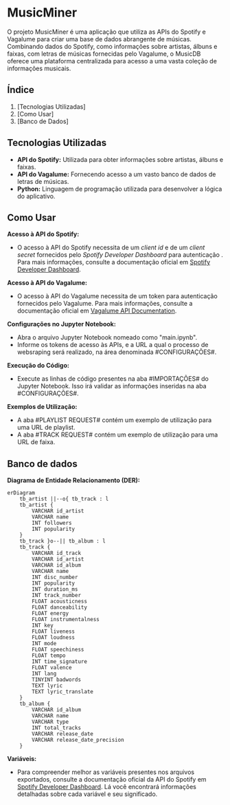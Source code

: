# MusicMiner

O projeto MusicMiner é uma aplicação que utiliza as APIs do Spotify e Vagalume para criar uma base de dados abrangente de músicas. Combinando dados do Spotify, como informações sobre artistas, álbuns e faixas, com letras de músicas fornecidas pelo Vagalume, o MusicDB oferece uma plataforma centralizada para acesso a uma vasta coleção de informações musicais.

## Índice

1. [Tecnologias Utilizadas]
2. [Como Usar]
3. [Banco de Dados]

## Tecnologias Utilizadas

- **API do Spotify:** Utilizada para obter informações sobre artistas, álbuns e faixas.
- **API do Vagalume:** Fornecendo acesso a um vasto banco de dados de letras de músicas.
- **Python:** Linguagem de programação utilizada para desenvolver a lógica do aplicativo.

## Como Usar

**Acesso à API do Spotify:**
   - O acesso à API do Spotify necessita de um *client id* e de um *client secret* fornecidos pelo *Spotify Developer Dashboard* para autenticação . Para mais informações, consulte a documentação oficial em [Spotify Developer Dashboard](https://developer.spotify.com/documentation/web-api).

**Acesso à API do Vagalume:**
   - O acesso à API do Vagalume necessita de um token para autenticação fornecidos pelo Vagalume. Para mais informações, consulte a documentação oficial em [Vagalume API Documentation](https://api.vagalume.com.br/docs/).

**Configurações no Jupyter Notebook:**
   - Abra o arquivo Jupyter Notebook nomeado como "main.ipynb".
   - Informe os tokens de acesso às APIs, e a URL a qual o processo de websraping será realizado, na área denominada #CONFIGURAÇÕES#.

**Execução do Código:**
   - Execute as linhas de código presentes na aba #IMPORTAÇÕES# do Jupyter Notebook. Isso irá validar as informações inseridas na aba #CONFIGURAÇÕES#.

**Exemplos de Utilização:**
   - A aba #PLAYLIST REQUEST# contém um exemplo de utilização para uma URL de playlist.
   - A aba #TRACK REQUEST# contém um exemplo de utilização para uma URL de faixa.

## Banco de dados

**Diagrama de Entidade Relacionamento (DER):**
```mermaid
erDiagram
    tb_artist ||--o{ tb_track : l
    tb_artist {
        VARCHAR id_artist
        VARCHAR name
        INT followers
        INT popularity
    }
    tb_track }o--|| tb_album : l
    tb_track {
        VARCHAR id_track
        VARCHAR id_artist
        VARCHAR id_album
        VARCHAR name
        INT disc_number
        INT popularity
        INT duration_ms
        INT track_number
        FLOAT acousticness
        FLOAT danceability
        FLOAT energy
        FLOAT instrumentalness
        INT key
        FLOAT liveness
        FLOAT loudness
        INT mode
        FLOAT speechiness
        FLOAT tempo
        INT time_signature
        FLOAT valence
        INT lang
        TINYINT badwords
        TEXT lyric
        TEXT lyric_translate
    }
    tb_album {
        VARCHAR id_album
        VARCHAR name
        VARCHAR type
        INT total_tracks
        VARCHAR release_date
        VARCHAR release_date_precision
    }
```

**Variáveis:**
   - Para compreender melhor as variáveis presentes nos arquivos exportados, consulte a documentação oficial da API do Spotify em [Spotify Developer Dashboard](https://developer.spotify.com/documentation/web-api). Lá você encontrará informações detalhadas sobre cada variável e seu significado.
